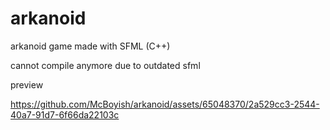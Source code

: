 # arkanoid
arkanoid game made with SFML (C++)

cannot compile anymore due to outdated sfml

preview

https://github.com/McBoyish/arkanoid/assets/65048370/2a529cc3-2544-40a7-91d7-6f66da22103c

